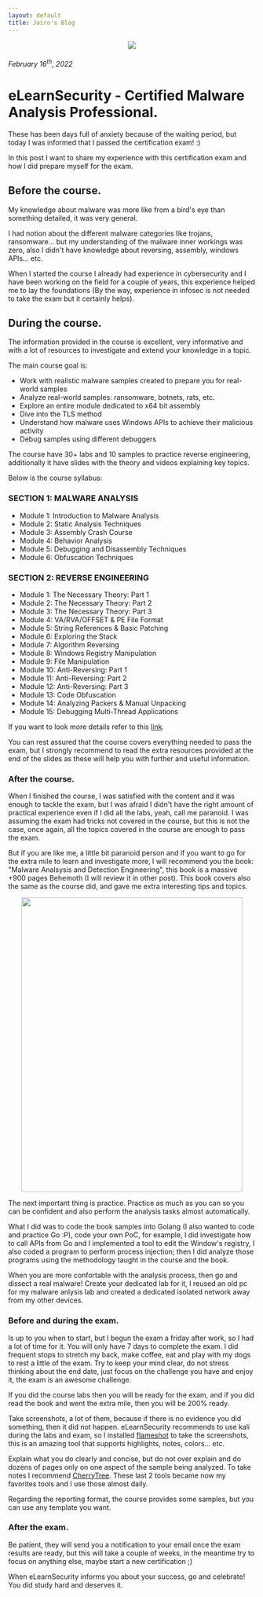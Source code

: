 ```yaml
---
layout: default
title: Jairo's Blog
---
```


<center>
<img src="https://cdn-web-pro.elearnsecurity.com//assets/images/certification/ecmap_certificate_sm.png">
</center>
<h6>February 16<sup>th</sup>, 2022</h6>

# eLearnSecurity - Certified Malware Analysis Professional.

These has been days full of anxiety because of the waiting period, but today I was informed that I passed the certification exam! :)

In this post I want to share my experience with this certification exam and how I did prepare myself for the exam.

## Before the course.
My knowledge about malware was more like from a bird's eye than something detailed, it was very general. 

I had notion about the different malware categories like trojans, ransomware... but my understanding of the malware inner workings was zero, also I didn't have knowledge about reversing, assembly, windows APIs... etc.

When I started the course I already had experience in cybersecurity and I have been working on the field for a couple of years, this experience helped me to lay the foundations (By the way, experience in infosec is not needed to take the exam but it certainly helps).

## During the course.
The information provided in the course is excellent, very informative and with a lot of resources to investigate and extend your knowledge in a topic.

The main course goal is:
* Work with realistic malware samples created to prepare you for real-world samples
* Analyze real-world samples: ransomware, botnets, rats, etc.
* Explore an entire module dedicated to x64 bit assembly
* Dive into the TLS method
* Understand how malware uses Windows APIs to achieve their malicious activity
* Debug samples using different debuggers

The course have 30+ labs and 10 samples to practice reverse engineering, additionally it have slides with the theory and videos explaining key topics.

Below is the course syllabus:

### SECTION 1: MALWARE ANALYSIS
* Module 1: Introduction to Malware Analysis
* Module 2: Static Analysis Techniques
* Module 3: Assembly Crash Course
* Module 4: Behavior Analysis
* Module 5: Debugging and Disassembly Techniques
* Module 6: Obfuscation Techniques

### SECTION 2: REVERSE ENGINEERING
* Module 1: The Necessary Theory: Part 1
* Module 2: The Necessary Theory: Part 2
* Module 3: The Necessary Theory: Part 3
* Module 4: VA/RVA/OFFSET & PE File Format
* Module 5: String References & Basic Patching
* Module 6: Exploring the Stack
* Module 7: Algorithm Reversing
* Module 8: Windows Registry Manipulation
* Module 9: File Manipulation
* Module 10: Anti-Reversing: Part 1
* Module 11: Anti-Reversing: Part 2
* Module 12: Anti-Reversing: Part 3
* Module 13: Code Obfuscation
* Module 14: Analyzing Packers & Manual Unpacking
* Module 15: Debugging Multi-Thread Applications

If you want to look more details refer to this <a href="https://dsxte2q2nyjxs.cloudfront.net/Syllabus_MAPV1.pdf">link</a>.

You can rest assured that the course covers everything needed to pass the exam, but I strongly recommend to read the extra resources provided at the end of the slides as these will help you with further and useful information.

### After the course.
When I finished the course, I was satisfied with the content and it was enough to tackle the exam, but I was afraid I didn't have the right amount of practical experience even if I did all the labs, yeah, call me paranoid. I was assuming the exam had tricks not covered in the course, but this is not the case, once again, all the topics covered in the course are enough to pass the exam.

But if you are like me, a little bit paranoid person and if you want to go for the extra mile to learn and investigate more, I will recommend you the book: "Malware Analsysis and Detection Engineering", this book is a massive +900 pages Behemoth (I will review it in other post). This book covers also the same as the course did, and gave me extra interesting tips and topics. 

<center>
<img src="https://kbimages1-a.akamaihd.net/91771305-b4c1-463d-9ca0-00896f44ca33/1200/1200/False/malware-analysis-and-detection-engineering.jpg" width="450" height="600">
</center>


The next important thing is practice. Practice as much as you can so you can be confident and also perform the analysis tasks almost automatically.

What I did was to code the book samples into Golang (I also wanted to code and practice Go :P), code your own PoC, for example, I did investigate how to call APIs from Go and I implemented a tool to edit the Window's registry, I also coded a program to perform process injection; then I did analyze those programs using the methodology taught in the course and the book.

When you are more confortable with the analysis process, then go and dissect a real malware! Create your dedicated lab for it, I reused an old pc for my malware anlysis lab and created a dedicated isolated network away from my other devices.

### Before and during the exam.
Is up to you when to start, but I begun the exam a friday after work, so I had a lot of time for it. You will only have 7 days to complete the exam. I did frequent stops to stretch my back, make coffee, eat and play with my dogs to rest a little of the exam. Try to keep your mind clear, do not stress thinking about the end date, just focus on the challenge you have and enjoy it, the exam is an awesome challenge.

If you did the course labs then you will be ready for the exam, and if you did read the book and went the extra mile, then you will be 200% ready. 

Take screenshots, a lot of them, because if there is no evidence you did something, then it did not happen. eLearnSecurity recommends to use kali during the labs and exam, so I installed <a href="https://flameshot.org/">flameshot</a> to take the screenshots, this is an amazing tool that supports highlights, notes, colors... etc. 

Explain what you do clearly and concise, but do not over explain and do dozens of pages only on one aspect of the sample being analyzed. To take notes I recommend <a href="https://www.giuspen.com/cherrytree/">CherryTree</a>. These last 2 tools became now my favorites tools and I use those almost daily.

Regarding the reporting format, the course provides some samples, but you can use any template you want. 

### After the exam.
Be patient, they will send you a notification to your email once the exam results are ready, but this will take a couple of weeks, in the meantime try to focus on anything else, maybe start a new certification ;)

When eLearnSecurity informs you about your success, go and celebrate! You did study hard and deserves it.





